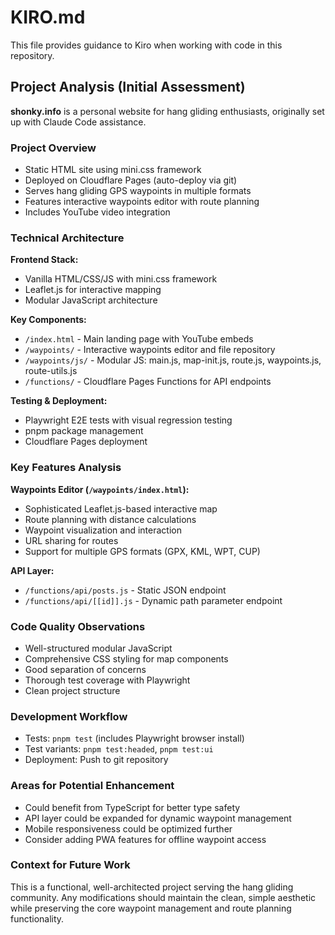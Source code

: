 # KIRO.md

This file provides guidance to Kiro when working with code in this repository.

## Project Analysis (Initial Assessment)

**shonky.info** is a personal website for hang gliding enthusiasts, originally set up with Claude Code assistance.

### Project Overview
- Static HTML site using mini.css framework
- Deployed on Cloudflare Pages (auto-deploy via git)
- Serves hang gliding GPS waypoints in multiple formats
- Features interactive waypoints editor with route planning
- Includes YouTube video integration

### Technical Architecture

**Frontend Stack:**
- Vanilla HTML/CSS/JS with mini.css framework
- Leaflet.js for interactive mapping
- Modular JavaScript architecture

**Key Components:**
- `/index.html` - Main landing page with YouTube embeds
- `/waypoints/` - Interactive waypoints editor and file repository
- `/waypoints/js/` - Modular JS: main.js, map-init.js, route.js, waypoints.js, route-utils.js
- `/functions/` - Cloudflare Pages Functions for API endpoints

**Testing & Deployment:**
- Playwright E2E tests with visual regression testing
- pnpm package management
- Cloudflare Pages deployment

### Key Features Analysis

**Waypoints Editor (`/waypoints/index.html`):**
- Sophisticated Leaflet.js-based interactive map
- Route planning with distance calculations
- Waypoint visualization and interaction
- URL sharing for routes
- Support for multiple GPS formats (GPX, KML, WPT, CUP)

**API Layer:**
- `/functions/api/posts.js` - Static JSON endpoint
- `/functions/api/[[id]].js` - Dynamic path parameter endpoint

### Code Quality Observations
- Well-structured modular JavaScript
- Comprehensive CSS styling for map components
- Good separation of concerns
- Thorough test coverage with Playwright
- Clean project structure

### Development Workflow
- Tests: `pnpm test` (includes Playwright browser install)
- Test variants: `pnpm test:headed`, `pnpm test:ui`
- Deployment: Push to git repository

### Areas for Potential Enhancement
- Could benefit from TypeScript for better type safety
- API layer could be expanded for dynamic waypoint management
- Mobile responsiveness could be optimized further
- Consider adding PWA features for offline waypoint access

### Context for Future Work
This is a functional, well-architected project serving the hang gliding community. Any modifications should maintain the clean, simple aesthetic while preserving the core waypoint management and route planning functionality.